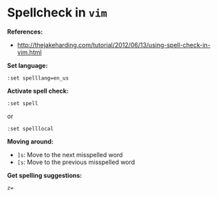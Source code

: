# Spellcheck in `vim`

**References:**
- http://thejakeharding.com/tutorial/2012/06/13/using-spell-check-in-vim.html


**Set language:**

~~~~
:set spelllang=en_us
~~~~


**Activate spell check:**

~~~~
:set spell
~~~~

or

~~~~
:set spelllocal
~~~~


**Moving around:**

- `]s`: Move to the next misspelled word
- `[s`: Move to the previous misspelled word



**Get spelling suggestions:**

~~~~
z=
~~~~
